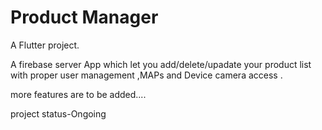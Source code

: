 # Product Manager

A Flutter project.

A firebase server App which let you add/delete/upadate your product list
with proper user management ,MAPs and Device camera access .

more features are to be added....

project status-Ongoing
